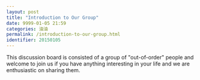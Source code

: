 ```yaml
---
layout: post
title: "Introduction to Our Group"
date: 9999-01-05 21:59
categories: 油油
permalink: /introduction-to-our-group.html
identifier: 20150105
---
```


This discussion board is consisted of a group of "out-of-order" people and welcome to join us if you have anything interesting in your life and we are enthusiastic on sharing them.